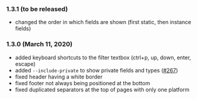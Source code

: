 ### 1.3.1 (to be released)

- changed the order in which fields are shown (first static, then instance fields)

### 1.3.0 (March 11, 2020)

- added keyboard shortcuts to the filter textbox (ctrl+p, up, down, enter, escape)
- added `--include-private` to show private fields and types ([#267](https://github.com/HaxeFoundation/dox/pull/267))
- fixed header having a white border
- fixed footer not always being positioned at the bottom
- fixed duplicated separators at the top of pages with only one platform

